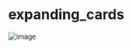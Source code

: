 # expanding_cards


![image](https://github.com/NihalSisodiya/expanding_cards/assets/139050214/4c1102d7-e0ca-4750-a2f6-904f8858d5b5)
